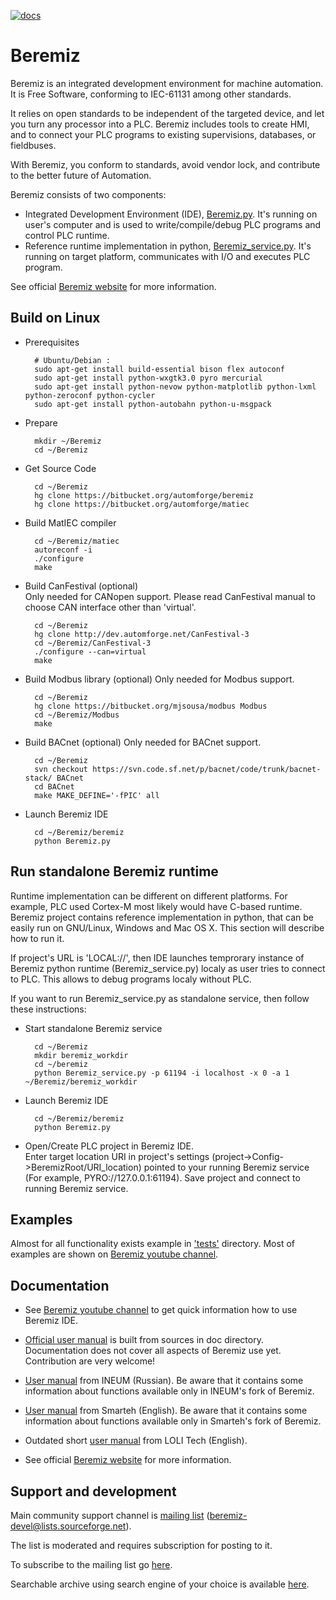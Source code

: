 [![docs](https://readthedocs.org/projects/beremiz/badge/?version=latest)](https://beremiz.readthedocs.io)

# Beremiz #

Beremiz is an integrated development environment for machine automation. It is Free Software, conforming to IEC-61131 among other standards.

It relies on open standards to be independent of the targeted device, and let you turn any processor into a PLC. Beremiz includes tools to create HMI, and to connect your PLC programs to existing supervisions, databases, or fieldbuses.

With Beremiz, you conform to standards, avoid vendor lock, and contribute to the better future of Automation. 

Beremiz consists of two components:

* Integrated Development Environment (IDE), [Beremiz.py](https://bitbucket.org/automforge/beremiz/src/tip/Beremiz.py?at=default). It's running on user's computer and is used to write/compile/debug PLC programs and control PLC runtime.
* Reference runtime implementation in python, [Beremiz_service.py](https://bitbucket.org/automforge/beremiz/src/tip/Beremiz_service.py?at=default). It's running on target platform, communicates with I/O and executes PLC program.

See official [Beremiz website](http://www.beremiz.org/) for more information.

## Build on Linux ##

* Prerequisites

		# Ubuntu/Debian :
		sudo apt-get install build-essential bison flex autoconf
		sudo apt-get install python-wxgtk3.0 pyro mercurial
		sudo apt-get install python-nevow python-matplotlib python-lxml python-zeroconf python-cycler
		sudo apt-get install python-autobahn python-u-msgpack

* Prepare

		mkdir ~/Beremiz
		cd ~/Beremiz

* Get Source Code

		cd ~/Beremiz
		hg clone https://bitbucket.org/automforge/beremiz
		hg clone https://bitbucket.org/automforge/matiec

* Build MatIEC compiler

		cd ~/Beremiz/matiec
		autoreconf -i
		./configure
		make

* Build CanFestival (optional)  
  Only needed for CANopen support. Please read CanFestival manual to choose CAN interface other than 'virtual'.

		cd ~/Beremiz
		hg clone http://dev.automforge.net/CanFestival-3
		cd ~/Beremiz/CanFestival-3
		./configure --can=virtual
		make

* Build Modbus library (optional)
  Only needed for Modbus support.

		cd ~/Beremiz
		hg clone https://bitbucket.org/mjsousa/modbus Modbus
		cd ~/Beremiz/Modbus
		make

* Build BACnet (optional)
  Only needed for BACnet support.

		cd ~/Beremiz
		svn checkout https://svn.code.sf.net/p/bacnet/code/trunk/bacnet-stack/ BACnet
		cd BACnet
		make MAKE_DEFINE='-fPIC' all

* Launch Beremiz IDE

		cd ~/Beremiz/beremiz
		python Beremiz.py

## Run standalone Beremiz runtime ##

Runtime implementation can be different on different platforms.
For example, PLC used Cortex-M most likely would have C-based runtime. Beremiz project contains reference implementation in python, that can be easily run on GNU/Linux, Windows and Mac OS X.
This section will describe how to run it.

If project's URL is 'LOCAL://', then IDE launches temprorary instance of Beremiz python runtime (Beremiz_service.py) localy as user tries to connect to PLC. This allows to debug programs localy without PLC.

If you want to run Beremiz_service.py as standalone service, then follow these instructions:

* Start standalone Beremiz service

		cd ~/Beremiz
		mkdir beremiz_workdir
		cd ~/beremiz
		python Beremiz_service.py -p 61194 -i localhost -x 0 -a 1 ~/Beremiz/beremiz_workdir

* Launch Beremiz IDE

		cd ~/Beremiz/beremiz
		python Beremiz.py

* Open/Create PLC project in Beremiz IDE.  
  Enter target location URI in project's settings (project->Config->BeremizRoot/URI_location) pointed to your running Beremiz service (For example, PYRO://127.0.0.1:61194).
  Save project and connect to running Beremiz service.

## Examples ##

Almost for all functionality exists example in ['tests'](https://bitbucket.org/automforge/beremiz/src/tip/tests/?at=default) directory.
Most of examples are shown on [Beremiz youtube channel](https://www.youtube.com/channel/UCcE4KYI0p1f6CmSwtzyg-ZA).

## Documentation ##

 * See [Beremiz youtube channel](https://www.youtube.com/channel/UCcE4KYI0p1f6CmSwtzyg-ZA) to get quick information how to use Beremiz IDE.
 
 * [Official user manual](http://beremiz.readthedocs.io/) is built from sources in doc directory.
   Documentation does not cover all aspects of Beremiz use yet.
   Contribution are very welcome!
   
 * [User manual](http://www.sm1820.ru/files/beremiz/beremiz_manual.pdf) from INEUM (Russian).
   Be aware that it contains some information about functions available only in INEUM's fork of Beremiz.

 * [User manual](http://www.beremiz.org/LpcManager_UserManual.pdf) from Smarteh (English).
   Be aware that it contains some information about functions available only in Smarteh's fork of Beremiz.

 * Outdated short [user manual](https://www.scribd.com/document/76101511/Manual-Beremiz#scribd) from LOLI Tech (English).

 * See official [Beremiz website](http://www.beremiz.org/) for more information.

## Support and development ##

Main community support channel is [mailing list](https://sourceforge.net/p/beremiz/mailman/beremiz-devel/) (beremiz-devel@lists.sourceforge.net).

The list is moderated and requires subscription for posting to it.

To subscribe to the mailing list go [here](https://sourceforge.net/p/beremiz/mailman/beremiz-devel/).

Searchable archive using search engine of your choice is available [here](http://beremiz-devel.2374573.n4.nabble.com/).